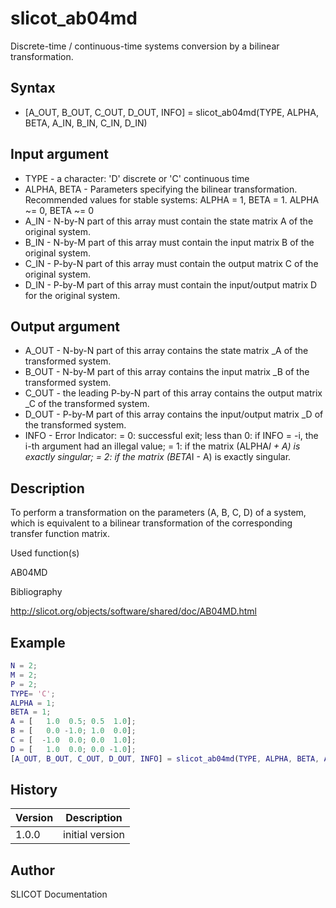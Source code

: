 # slicot_ab04md

Discrete-time / continuous-time systems conversion by a bilinear transformation.

## Syntax

- [A_OUT, B_OUT, C_OUT, D_OUT, INFO] = slicot_ab04md(TYPE, ALPHA, BETA, A_IN, B_IN, C_IN, D_IN)

## Input argument

- TYPE - a character: 'D' discrete or 'C' continuous time
- ALPHA, BETA - Parameters specifying the bilinear transformation. Recommended values for stable systems: ALPHA = 1, BETA = 1. ALPHA ~= 0, BETA ~= 0
- A_IN - N-by-N part of this array must contain the state matrix A of the original system.
- B_IN - N-by-M part of this array must contain the input matrix B of the original system.
- C_IN - P-by-N part of this array must contain the output matrix C of the original system.
- D_IN - P-by-M part of this array must contain the input/output matrix D for the original system.

## Output argument

- A_OUT - N-by-N part of this array contains the state matrix \_A of the transformed system.
- B_OUT - N-by-M part of this array contains the input matrix \_B of the transformed system.
- C_OUT - the leading P-by-N part of this array contains the output matrix \_C of the transformed system.
- D_OUT - P-by-M part of this array contains the input/output matrix \_D of the transformed system.
- INFO - Error Indicator: = 0: successful exit;
  less than 0: if INFO = -i, the i-th argument had an illegal value;
  = 1: if the matrix (ALPHA*I + A) is exactly singular;
  = 2: if the matrix (BETA*I - A) is exactly singular.

## Description

  <p> To perform a transformation on the parameters (A, B, C, D) of a system, which is equivalent to a bilinear transformation of the corresponding transfer function matrix.</p>

Used function(s)

AB04MD

Bibliography

http://slicot.org/objects/software/shared/doc/AB04MD.html

## Example

```matlab
N = 2;
M = 2;
P = 2;
TYPE= 'C';
ALPHA = 1;
BETA = 1;
A = [   1.0  0.5; 0.5  1.0];
B = [   0.0 -1.0; 1.0  0.0];
C = [  -1.0  0.0; 0.0  1.0];
D = [   1.0  0.0; 0.0 -1.0];
[A_OUT, B_OUT, C_OUT, D_OUT, INFO] = slicot_ab04md(TYPE, ALPHA, BETA, A, B, C, D)
```

## History

| Version | Description     |
| ------- | --------------- |
| 1.0.0   | initial version |

## Author

SLICOT Documentation
